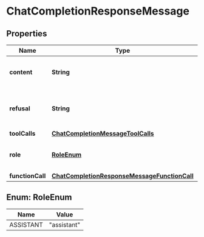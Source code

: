 # ChatCompletionResponseMessage

## Properties
Name | Type | Description | Notes
------------ | ------------- | ------------- | -------------
**content** | **String** | The contents of the message. | 
**refusal** | **String** | The refusal message generated by the model. | 
**toolCalls** | [**ChatCompletionMessageToolCalls**](ChatCompletionMessageToolCalls.md) |  |  [optional]
**role** | [**RoleEnum**](#RoleEnum) | The role of the author of this message. | 
**functionCall** | [**ChatCompletionResponseMessageFunctionCall**](ChatCompletionResponseMessageFunctionCall.md) |  |  [optional]

<a name="RoleEnum"></a>
## Enum: RoleEnum
Name | Value
---- | -----
ASSISTANT | &quot;assistant&quot;
